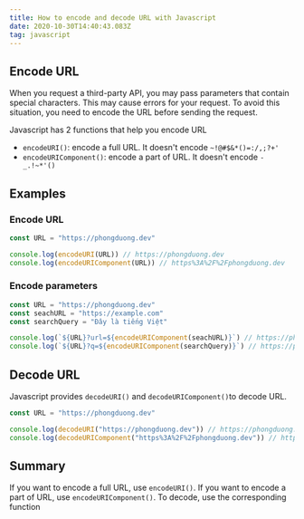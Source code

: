 ```yaml
---
title: How to encode and decode URL with Javascript
date: 2020-10-30T14:40:43.083Z
tag: javascript
---
```

## Encode URL

When you request a third-party API, you may pass parameters that contain special characters. This may cause errors for your request. To avoid this situation, you need to encode the URL before sending the request. 

Javascript has 2 functions that help you encode URL

* `encodeURI()`: encode a full URL. It doesn't encode `~!@#$&*()=:/,;?+'` 
* `encodeURIComponent()`: encode a part of URL. It doesn't encode `-_.!~*'()` 

## Examples

### Encode URL

```javascript
const URL = "https://phongduong.dev"

console.log(encodeURI(URL)) // https://phongduong.dev
console.log(encodeURIComponent(URL)) // https%3A%2F%2Fphongduong.dev


```

### Encode parameters

```javascript
const URL = "https://phongduong.dev"
const seachURL = "https://example.com"
const searchQuery = "Đây là tiếng Việt"

console.log(`${URL}?url=${encodeURIComponent(seachURL)}`) // https://phongduong.dev?url=https%3A%2F%2Fexample.com
console.log(`${URL}?q=${encodeURIComponent(searchQuery)}`) // https://phongduong.dev?q=%C4%90%C3%A2y%20l%C3%A0%20ti%E1%BA%BFng%20Vi%E1%BB%87t

```

## Decode URL

Javascript provides `decodeURI()` and `decodeURIComponent()`to decode URL.

```javascript
const URL = "https://phongduong.dev"

console.log(decodeURI("https://phongduong.dev")) // https://phongduong.dev
console.log(decodeURIComponent("https%3A%2F%2Fphongduong.dev")) // https://phongduong.dev
```

## Summary

If you want to encode a full URL, use `encodeURI()`. If you want to encode a part of URL, use `encodeURIComponent()`. To decode, use the corresponding function